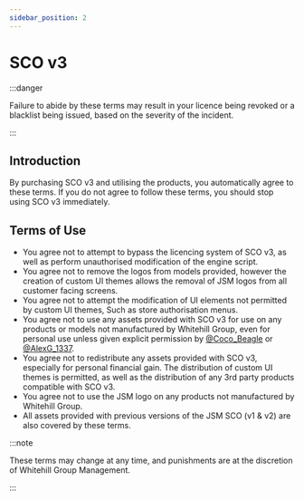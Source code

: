 ```yaml
---
sidebar_position: 2
---
```


# SCO v3

:::danger

Failure to abide by these terms may result in your licence being revoked or a blacklist being issued, based on the severity of the incident.

:::

## Introduction

By purchasing SCO v3 and utilising the products, you automatically agree to these terms. If you do not agree to follow these terms, you should stop using SCO v3 immediately.

## Terms of Use
- You agree not to attempt to bypass the licencing system of SCO v3, as well as perform unauthorised modification of the engine script.
- You agree not to remove the logos from models provided, however the creation of custom UI themes allows the removal of JSM logos from all customer facing screens.
- You agree not to attempt the modification of UI elements not permitted by custom UI themes, Such as store authorisation menus.
- You agree not to use any assets provided with SCO v3 for use on any products or models not manufactured by Whitehill Group, even for personal use unless given explicit permission by [@Coco_Beagle](https://discord.com/users/519596116359249925) or [@AlexG_1337](https://discord.com/users/280442052590698496).
- You agree not to redistribute any assets provided with SCO v3, especially for personal financial gain. The distribution of custom UI themes is permitted, as well as the distribution of any 3rd party products compatible with SCO v3.
- You agree not to use the JSM logo on any products not manufactured by Whitehill Group.
- All assets provided with previous versions of the JSM SCO (v1 & v2) are also covered by these terms.

:::note

These terms may change at any time, and punishments are at the discretion of Whitehill Group Management.

:::

